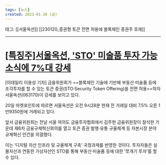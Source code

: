 ```yaml
---
tags: [뉴스]
created: 2023-01-20 (금)
---
```


태그: [[서울옥션]]
	[[230120_증권형 토큰 전면 허용에 블록체인 증권주 호재]]

___

# [[특징주]서울옥션, 'STO' 미술품 투자 가능 소식에 7%대 강세](https://n.news.naver.com/article/018/0005409983?sid=101)

[이데일리 이용성 기자] 금융위원회가 ==블록체인 기술에 기반해 부동산·미술품 등에 조각투자를 할 수 있는 토큰 증권(STO·Security Token Offering)을 전면 허용==하자 서울옥션(063170)이 강세를 보이고 있다.  

20일 마켓포인트에 따르면 서울옥션은 오전 9시28분 현재 전 거래일 대비 7.5% 오른 1만9350원에 거래되고 있다.

앞서 금융위원회는 전날 서울 여의도 금융투자협회에서 김주현 금융위원장이 참석한 가운데 제6차 금융규제혁신회의를 열고 토큰 증권 발행·유통 규율체계 등 자본시장 분야 규제혁신 안건을 의결했다.

이는 ‘디지털 자산 인프라 및 규율체계 구축’ 국정과제를 반영한 것이다. 투자자들은 실물자산과 연동한 가상자산인 STO를 통해 부동산·미술품 등에 대한 ‘쪼개기 투자’를 할 수 있다.
